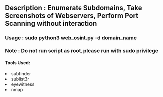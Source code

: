 <h2> Description : Enumerate Subdomains, Take Screenshots of Webservers, Perform Port Scanning without interaction</h2>

<h3> Usage : sudo python3 web_osint.py -d domain_name </h3>

<h3> Note : Do not run script as root, please run with sudo privilege </h3>

<h4> Tools Used: </h4>

 <li> subfinder </li>
 <li> sublist3r </li>
 <li> eyewitness </li>
 <li> nmap </li>
